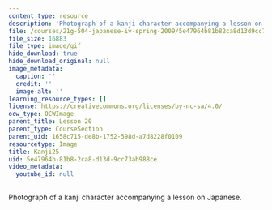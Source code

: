 ```yaml
---
content_type: resource
description: 'Photograph of a kanji character accompanying a lesson on Japanese. '
file: /courses/21g-504-japanese-iv-spring-2009/5e47964b81b82ca8d13d9cc73ab988ce_Kanji25.gif
file_size: 16883
file_type: image/gif
hide_download: true
hide_download_original: null
image_metadata:
  caption: ''
  credit: ''
  image-alt: ''
learning_resource_types: []
license: https://creativecommons.org/licenses/by-nc-sa/4.0/
ocw_type: OCWImage
parent_title: Lesson 20
parent_type: CourseSection
parent_uid: 1658c715-de8b-1752-598d-a7d8228f0109
resourcetype: Image
title: Kanji25
uid: 5e47964b-81b8-2ca8-d13d-9cc73ab988ce
video_metadata:
  youtube_id: null
---
```

Photograph of a kanji character accompanying a lesson on Japanese. 